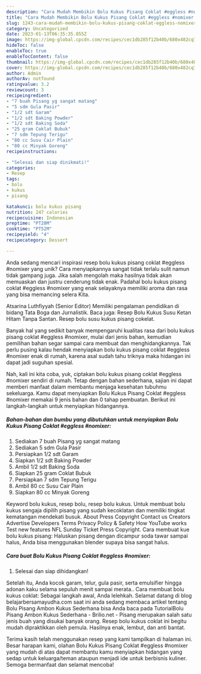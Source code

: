 ```yaml
---
description: "Cara Mudah Membikin Bolu Kukus Pisang Coklat #eggless #nomixer yang Enak"
title: "Cara Mudah Membikin Bolu Kukus Pisang Coklat #eggless #nomixer yang Enak"
slug: 1243-cara-mudah-membikin-bolu-kukus-pisang-coklat-eggless-nomixer-yang-enak
category: Uncategorized
date: 2023-01-13T06:35:35.855Z
image: https://img-global.cpcdn.com/recipes/cec1db285f12b40b/680x482cq70/bolu-kukus-pisang-coklat-eggless-nomixer-foto-resep-utama.jpg
hideToc: false
enableToc: true
enableTocContent: false
thumbnail: https://img-global.cpcdn.com/recipes/cec1db285f12b40b/680x482cq70/bolu-kukus-pisang-coklat-eggless-nomixer-foto-resep-utama.jpg
cover: https://img-global.cpcdn.com/recipes/cec1db285f12b40b/680x482cq70/bolu-kukus-pisang-coklat-eggless-nomixer-foto-resep-utama.jpg
author: Admin
authorAv: notfound
ratingvalue: 3.2
reviewcount: 3
recipeingredient:
- "7 buah Pisang yg sangat matang"
- "5 sdm Gula Pasir"
- "1/2 sdt Garam"
- "1/2 sdt Baking Powder"
- "1/2 sdt Baking Soda"
- "25 gram Coklat Bubuk"
- "7 sdm Tepung Terigu"
- "80 cc Susu Cair Plain"
- "80 cc Minyak Goreng"
recipeinstructions:

- "Selesai dan siap dinikmati!"
categories:
- Resep
tags:
- bolu
- kukus
- pisang

katakunci: bolu kukus pisang 
nutrition: 247 calories
recipecuisine: Indonesian
preptime: "PT20M"
cooktime: "PT52M"
recipeyield: "4"
recipecategory: Dessert

---
```





Anda sedang mencari inspirasi resep bolu kukus pisang coklat #eggless #nomixer yang unik? Cara menyiapkannya sangat tidak terlalu sulit namun tidak gampang juga. Jika salah mengolah maka hasilnya tidak akan memuaskan dan justru cenderung tidak enak. Padahal bolu kukus pisang coklat #eggless #nomixer yang enak selayaknya memiliki aroma dan rasa yang bisa memancing selera Kita.





Atsarina Luthfiyyah (Senior Editor) Memiliki pengalaman pendidikan di bidang Tata Boga dan Jurnalistik. Baca juga: Resep Bolu Kukus Susu Ketan Hitam Tanpa Santan. Resep bolu susu kukus pisang cokelat.

Banyak hal yang sedikit banyak mempengaruhi kualitas rasa dari bolu kukus pisang coklat #eggless #nomixer, mulai dari jenis bahan, kemudian pemilihan bahan segar sampai cara membuat dan menghidangkannya. Tak perlu pusing kalau hendak menyiapkan bolu kukus pisang coklat #eggless #nomixer enak di rumah, karena asal sudah tahu triknya maka hidangan ini dapat jadi suguhan spesial.






Nah, kali ini kita coba, yuk, ciptakan bolu kukus pisang coklat #eggless #nomixer sendiri di rumah. Tetap dengan bahan sederhana, sajian ini dapat memberi manfaat dalam membantu menjaga kesehatan tubuhmu sekeluarga. Kamu dapat menyiapkan Bolu Kukus Pisang Coklat #eggless #nomixer memakai 9 jenis bahan dan 0 tahap pembuatan. Berikut ini langkah-langkah untuk menyiapkan hidangannya.

<!--inarticleads1-->

##### Bahan-bahan dan bumbu yang dibutuhkan untuk menyiapkan Bolu Kukus Pisang Coklat #eggless #nomixer:

1. Sediakan 7 buah Pisang yg sangat matang
1. Sediakan 5 sdm Gula Pasir
1. Persiapkan 1/2 sdt Garam
1. Siapkan 1/2 sdt Baking Powder
1. Ambil 1/2 sdt Baking Soda
1. Siapkan 25 gram Coklat Bubuk
1. Persiapkan 7 sdm Tepung Terigu
1. Ambil 80 cc Susu Cair Plain
1. Siapkan 80 cc Minyak Goreng


Keyword bolu kukus, resep bolu, resep bolu kukus. Untuk membuat bolu kukus sengaja dipilih pisang yang sudah kecoklatan dan memiliki tingkat kematangan mendekati busuk. About Press Copyright Contact us Creators Advertise Developers Terms Privacy Policy &amp; Safety How YouTube works Test new features NFL Sunday Ticket Press Copyright. Cara membuat kue bolu kukus pisang: Haluskan pisang dengan dicampur soda tawar sampai halus, Anda bisa menggunakan blender supaya bisa sangat halus. 

<!--inarticleads2-->

##### Cara buat Bolu Kukus Pisang Coklat #eggless #nomixer:


1. Selesai dan siap dihidangkan!

Setelah itu, Anda kocok garam, telur, gula pasir, serta emulsifier hingga adonan kaku selama sepuluh menit sampai merata.. Cara membuat bolu kukus coklat: Sebagai langkah awal, Anda lelehkah. Selamat datang di blog belajarbersamayudha.com saat ini anda sedang membaca artikel tentang Bolu Pisang Ambon Kukus Sederhana bisa Anda baca pada TutorialBolu Pisang Ambon Kukus Sederhana - Brilio.net - Pisang merupakan salah satu jenis buah yang disukai banyak orang. Resep bolu kukus coklat ini begitu mudah dipraktikkan oleh pemula. Hasilnya enak, lembut, dan anti bantat. 

Terima kasih telah menggunakan resep yang kami tampilkan di halaman ini. Besar harapan kami, olahan Bolu Kukus Pisang Coklat #eggless #nomixer yang mudah di atas dapat membantu kamu menyiapkan hidangan yang sedap untuk keluarga/teman ataupun menjadi ide untuk berbisnis kuliner. Semoga bermanfaat dan selamat mencoba!
